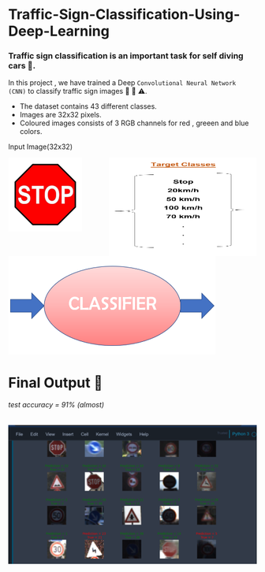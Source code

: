 # Traffic-Sign-Classification-Using-Deep-Learning

### Traffic sign classification is an important task for self diving cars 🚗.

In this project , we have trained a Deep `Convolutional Neural Network (CNN)` to classify traffic sign images 🚦 🛑 ⚠️.

- The dataset contains 43 different classes.
- Images are 32x32 pixels.
- Coloured images consists of 3 RGB channels for red , greeen and blue colors.


Input Image(32x32)

<img align = "right"  src="https://github.com/ritika-singh2000/Traffic-Sign-Classification-Using-Deep-Learning-/blob/main/target_classes.png" width ="300" height ="200" > 
<img align = "left" src="https://github.com/ritika-singh2000/Traffic-Sign-Classification-Using-Deep-Learning-/blob/main/stop.jpg" width="150" height ="150"> 
<img align = "center" src="https://github.com/ritika-singh2000/Traffic-Sign-Classification-Using-Deep-Learning-/blob/main/classifier.png" width="420" height ="200">



# Final Output 🎉 
###### test accuracy = 91% (almost)
<img align = "center" src="https://github.com/ritika-singh2000/Traffic-Sign-Classification-Using-Deep-Learning-/blob/main/traffic_screenshot.png" >

